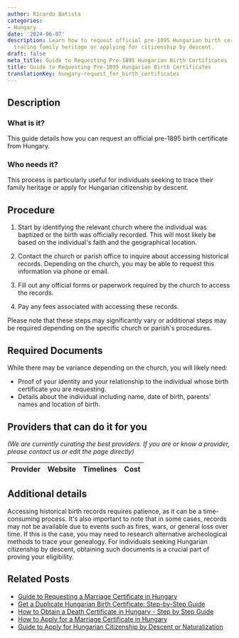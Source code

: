 ```yaml
---
author: Ricardo Batista
categories:
- Hungary
date: '2024-06-07'
description: Learn how to request official pre-1895 Hungarian birth certificates for
  tracing family heritage or applying for citizenship by descent.
draft: false
meta_title: Guide to Requesting Pre-1895 Hungarian Birth Certificates
title: Guide to Requesting Pre-1895 Hungarian Birth Certificates
translationKey: hungary-request_for_birth_certificates
---
```


## Description
### What is it?
This guide details how you can request an official pre-1895 birth certificate from Hungary.

### Who needs it?
This process is particularly useful for individuals seeking to trace their family heritage or apply for Hungarian citizenship by descent. 

## Procedure
1. Start by identifying the relevant church where the individual was baptized or the birth was officially recorded. This will most likely be based on the individual's faith and the geographical location.

2. Contact the church or parish office to inquire about accessing historical records. Depending on the church, you may be able to request this information via phone or email.

3. Fill out any official forms or paperwork required by the church to access the records.

4. Pay any fees associated with accessing these records. 

Please note that these steps may significantly vary or additional steps may be required depending on the specific church or parish's procedures.

## Required Documents
While there may be variance depending on the church, you will likely need:

- Proof of your identity and your relationship to the individual whose birth certificate you are requesting.
- Details about the individual including name, date of birth, parents' names and location of birth.

## Providers that can do it for you
_(We are currently curating the best providers. If you are or know a provider, please contact us or edit the page directly)_

| Provider        |     Website     |     Timelines    |       Cost      |
| :-------------: | :-------------: |  :-------------: | :-------------: |

## Additional details
Accessing historical birth records requires patience, as it can be a time-consuming process. It's also important to note that in some cases, records may not be available due to events such as fires, wars, or general loss over time. If this is the case, you may need to research alternative archeological methods to trace your genealogy. For individuals seeking Hungarian citizenship by descent, obtaining such documents is a crucial part of proving your eligibility.
## Related Posts

- [Guide to Requesting a Marriage Certificate in Hungary](https://tramitit.com/guides/hungary/request_for_marriage_certificates/)
- [Get a Duplicate Hungarian Birth Certificate: Step-by-Step Guide](https://tramitit.com/guides/hungary/application_for_duplicate_birth_certificate/)
- [How to Obtain a Death Certificate in Hungary - Step by Step Guide](https://tramitit.com/guides/hungary/request_for_death_certificates/)
- [How to Apply for a Marriage Certificate in Hungary](https://tramitit.com/guides/hungary/marriage_certificate_application/)
- [Guide to Apply for Hungarian Citizenship by Descent or Naturalization](https://tramitit.com/guides/hungary/citizenship_applications/)